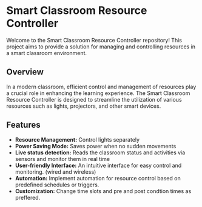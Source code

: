 # Smart Classroom Resource Controller

Welcome to the Smart Classroom Resource Controller repository! This project aims to provide a solution for managing and controlling resources in a smart classroom environment.

## Overview

In a modern classroom, efficient control and management of resources play a crucial role in enhancing the learning experience. The Smart Classroom Resource Controller is designed to streamline the utilization of various resources such as lights, projectors, and other smart devices.

## Features

- **Resource Management:** Control lights separately
- **Power Saving Mode:** Saves power when no sudden movements
- **Live status detection:** Reads the classroom status and activities via sensors and monitor them in real time
- **User-friendly Interface:** An intuitive interface for easy control and monitoring. (wired and wireless)
- **Automation:** Implement automation for resource control based on predefined schedules or triggers.
- **Customization:** Change time slots and pre and post condtion times as preffered.
